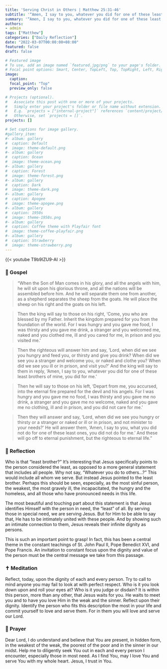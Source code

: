 ```yaml
---
title: 'Serving Christ in Others | Matthew 25:31-46'
subtitle: '“Amen, I say to you, whatever you did for one of these least brothers of mine, you did for me.”  Matthew 25:40'
summary: '“Amen, I say to you, whatever you did for one of these least brothers of mine, you did for me.”  Matthew 25:40'
authors:
- admin
tags: ["Matthew"]
categories: ["Daily Reflection"]
date: "2022-03-07T00:00:00+08:00"
featured: false
draft: false

# Featured image
# To use, add an image named `featured.jpg/png` to your page's folder.
# Focal point options: Smart, Center, TopLeft, Top, TopRight, Left, Right, BottomLeft, Bottom, BottomRight
image:
  caption:
  focal_point: "Top"
  preview_only: false

# Projects (optional).
#   Associate this post with one or more of your projects.
#   Simply enter your project's folder or file name without extension.
#   E.g. `projects = ["internal-project"]` references `content/project/deep-learning/index.md`.
#   Otherwise, set `projects = []`.
projects: []

# Set captions for image gallery.
#gallery_item:
#- album: gallery
#  caption: Default
#  image: theme-default.png
#- album: gallery
#  caption: Ocean
#  image: theme-ocean.png
#- album: gallery
#  caption: Forest
#  image: theme-forest.png
#- album: gallery
#  caption: Dark
#  image: theme-dark.png
#- album: gallery
#  caption: Apogee
#  image: theme-apogee.png
#- album: gallery
#  caption: 1950s
#  image: theme-1950s.png
#- album: gallery
#  caption: Coffee theme with Playfair font
#  image: theme-coffee-playfair.png
#- album: gallery
#  caption: Strawberry
#  image: theme-strawberry.png
---
```


{{< youtube T9b9IZU9-AI >}}

### :love_letter: Gospel
>  “When the Son of Man comes in his glory, and all the angels with him, he will sit upon his glorious throne, and all the nations will be assembled before him. And he will separate them one from another, as a shepherd separates the sheep from the goats. He will place the sheep on his right and the goats on his left.

> Then the king will say to those on his right, ‘Come, you who are blessed by my Father. Inherit the kingdom prepared for you from the foundation of the world. For I was hungry and you gave me food, I was thirsty and you gave me drink, a stranger and you welcomed me, naked and you clothed me, ill and you cared for me, in prison and you visited me.’

> Then the righteous will answer him and say, ‘Lord, when did we see you hungry and feed you, or thirsty and give you drink? When did we see you a stranger and welcome you, or naked and clothe you? When did we see you ill or in prison, and visit you?’ And the king will say to them in reply, ‘Amen, I say to you, whatever you did for one of these least brothers of mine, you did for me.’

> Then he will say to those on his left, ‘Depart from me, you accursed, into the eternal fire prepared for the devil and his angels. For I was hungry and you gave me no food, I was thirsty and you gave me no drink, a stranger and you gave me no welcome, naked and you gave me no clothing, ill and in prison, and you did not care for me.’

> Then they will answer and say, ‘Lord, when did we see you hungry or thirsty or a stranger or naked or ill or in prison, and not minister to your needs?’ He will answer them, ‘Amen, I say to you, what you did not do for one of these least ones, you did not do for me.’ And these will go off to eternal punishment, but the righteous to eternal life.”

### :speech_balloon: Reflection
Who is that “least brother?”  It’s interesting that Jesus specifically points to the person considered the least, as opposed to a more general statement that includes all people.  Why not say, “Whatever you do to others…?”  This would include all whom we serve.  But instead Jesus pointed to the least brother.  Perhaps this should be seen, especially, as the most sinful person, the weakest, the most gravely ill, the incapacitated, the hungry and the homeless, and all those who have pronounced needs in this life.

The most beautiful and touching part about this statement is that Jesus identifies Himself with the person in need, the “least” of all.  By serving those in special need, we are serving Jesus.  But for Him to be able to say that, He has to be intimately united with these people.  And by showing such an intimate connection to them, Jesus reveals their infinite dignity as persons.

This is such an important point to grasp!  In fact, this has been a central theme in the constant teachings of St. John Paul II, Pope Benedict XVI, and Pope Francis.  An invitation to constant focus upon the dignity and value of the person must be the central message we take from this passage.  

### :latin_cross: Meditation
Reflect, today, upon the dignity of each and every person.  Try to call to mind anyone you may fail to look at with perfect respect.  Who is it you look down upon and roll your eyes at?  Who is it you judge or disdain?  It is within this person, more than any other, that Jesus waits for you.  He waits to meet you and to have you love Him in the weak and the sinner.  Reflect upon their dignity.  Identify the person who fits this description the most in your life and commit yourself to love and serve them.  For in them you will love and serve our Lord.

### :pray: Prayer
Dear Lord, I do understand and believe that You are present, in hidden form, in the weakest of the weak, the poorest of the poor and in the sinner in our midst.  Help me to diligently seek You out in each and every person I encounter, especially those in most need.  As I find You, may I love You and serve You with my whole heart.  Jesus, I trust in You.
